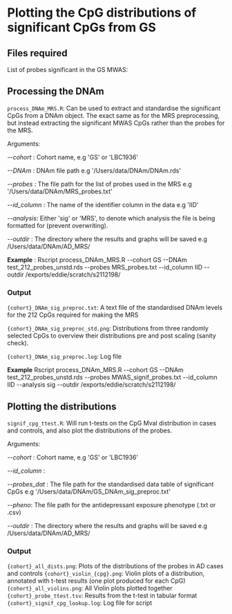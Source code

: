 # Plotting the CpG distributions of significant CpGs from GS

## Files required 

List of probes significant in the GS MWAS: 
 
## Processing the DNAm 

`process_DNAm_MRS.R`: Can be used to extract and standardise the significant CpGs from a DNAm object. The exact same as for the MRS preprocessing, but instead extracting the significant MWAS CpGs rather than the probes for the MRS. 

Arguments: 

*--cohort* : Cohort name, e.g 'GS' or 'LBC1936'

*--DNAm* : DNAm file path e.g '/Users/data/DNAm/DNAm.rds'

*--probes* : The file path for the list of probes used in the MRS e.g '/Users/data/DNAm/MRS_probes.txt'

*--id_column* : The name of the identifier column in the data e.g 'IID'

*--analysis*: Either 'sig' or 'MRS', to denote which analysis the file is being formatted for (prevent overwriting).

*--outdir* : The directory where the results and graphs will be saved e.g /Users/data/DNAm/AD_MRS/

**Example** : Rscript process_DNAm_MRS.R --cohort GS --DNAm test_212_probes_unstd.rds --probes MRS_probes.txt --id_column IID --outdir /exports/eddie/scratch/s2112198/

### Output 

`{cohort}_DNAm_sig_preproc.txt`: A text file of the standardised DNAm levels for the 212 CpGs required for making the MRS

`{cohort}_DNAm_sig_preproc_std.png`: Distributions from three randomly selected CpGs to overview their distributions pre and post scaling (sanity check). 

`{cohort}_DNAm_sig_preproc.log`: Log file

**Example** Rscript process_DNAm_MRS.R --cohort GS --DNAm test_212_probes_unstd.rds --probes MWAS_signif_probes.txt --id_column IID --analysis sig --outdir /exports/eddie/scratch/s2112198/


## Plotting the distributions 

`signif_cpg_ttest.R`: Will run t-tests on the CpG Mval distribution in cases and controls, and also plot the distributions of the probes. 

Arguments: 

*--cohort* : Cohort name, e.g 'GS' or 'LBC1936'

*--id_column* : 

*--probes_dat* : The file path for the standardised data table of significant CpGs e.g '/Users/data/DNAm/GS_DNAm_sig_preproc.txt'

*--pheno*: The file path for the antidepressant exposure phenotype (.txt or .csv)

*--outdir* : The directory where the results and graphs will be saved e.g /Users/data/DNAm/AD_MRS/

### Output 
`{cohort}_all_dists.png`: Plots of the distributions of the probes in AD cases and controls
`{cohort}_violin_{cpg}.png`: Violin plots of a distribution, annotated with t-test results (one plot produced for each CpG)
`{cohort}_all_violins.png`: All Violin plots plotted together
`{cohort}_probe_ttest.tsv`: Results from the t-test in tabular format 
`{cohort}_signif_cpg_lookup.log`: Log file for script 

